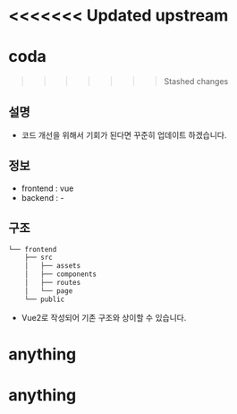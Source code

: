 <<<<<<< Updated upstream
=======
# coda



>>>>>>> Stashed changes

## 설명
- 코드 개선을 위해서 기회가 된다면 꾸준히 업데이트 하겠습니다.

## 정보
- frontend : vue
- backend : -

## 구조
```bash
└── frontend
    ├── src
    │   ├── assets
    │   ├── components
    │   ├── routes
    │   └── page
    └── public
``` 

- Vue2로 작성되어 기존 구조와 상이할 수 있습니다.
# anything
# anything
